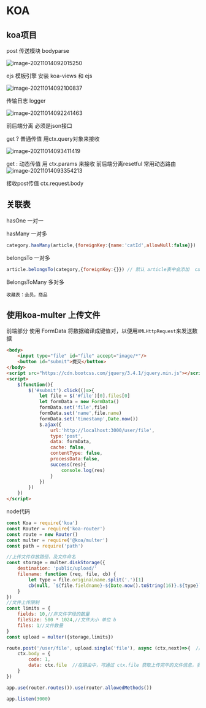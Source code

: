 # KOA

## koa项目 

post  传送模块   bodyparse 

<img src="E:/Typora/img/image-20211014092015250.png" alt="image-20211014092015250"  />

ejs 模板引擎  安装 koa-views 和  ejs  

![image-20211014092100837](E:\Typora\img\image-20211014092100837.png)

传输日志 logger  

![image-20211014092241463](E:\Typora\img\image-20211014092241463.png)

前后端分离  必须是json接口 

get  ? 普通传值   用ctx.query对象来接收

![image-20211014093411419](E:\Typora\img\image-20211014093411419.png?lastModify=1634278073)

get  : 动态传值    用 ctx.params 来接收    前后端分离resetful 常用动态路由 ![image-20211014093354213](https://gitee.com/youngstory/images/raw/master/img/image-20211014093354213.png)

接收post传值  ctx.request.body

## 关联表

hasOne  一对一

hasMany 一对多

```js
category.hasMany(article,{foreignKey:{name:'catId',allowNull:false}})   
```

belongsTo  一对多

```js
article.belongsTo(category,{foreignKey:{}}) // 默认 article表中会添加  categoryId字段 
```

BelongsToMany 多对多 

```
收藏表：会员，商品
```

## 使用koa-multer 上传文件 

前端部分  使用 FormData 将数据编译成键值对，以便用`XMLHttpRequest`来发送数据

```html
<body>
    <input type="file" id="file" accept="image/*"/>
    <button id="submit">提交</button>
</body>
<script src="https://cdn.bootcss.com/jquery/3.4.1/jquery.min.js"></script>
<script>
    $(function(){
        $('#submit').click(()=>{
            let file = $('#file')[0].files[0]
            let formData = new FormData()
            formData.set('file',file)
            formData.set('name',file.name)
            formData.set('timestamp',Date.now())
            $.ajax({
                url:'http://localhost:3000/user/file',
                type:'post',
                data: formData,
                cache: false,
                contentType: false,
                processData:false,
                success(res){
                    console.log(res)
                }
            })
        })
    })
</script>
```

node代码

```javascript
const Koa = require('koa')
const Router = require('koa-router')
const route = new Router()
const multer = require('@koa/multer')
const path = require('path')

//上传文件存放路径、及文件命名
const storage = multer.diskStorage({
    destination: 'public/upload/'
    filename: function (req, file, cb) {
        let type = file.originalname.split('.')[1]
        cb(null, `${file.fieldname}-${Date.now().toString(16)}.${type}`) //为了命名不重复，我使用时间戳转为16进制作为文件命名
    }
})
//文件上传限制
const limits = {
    fields: 10,//非文件字段的数量
    fileSize: 500 * 1024,//文件大小 单位 b
    files: 1//文件数量
}
const upload = multer({storage,limits})

route.post('/user/file', upload.single('file'), async (ctx,next)=>{  // 上传多个文件用 fields 
    ctx.body = {
        code: 1,
        data: ctx.file  //在路由中，可通过 ctx.file 获取上传完毕的文件信息，多文件上传可通过 ctx.files 获取
    }
})

app.use(router.routes()).use(router.allowedMethods())

app.listen(3000)
```





 